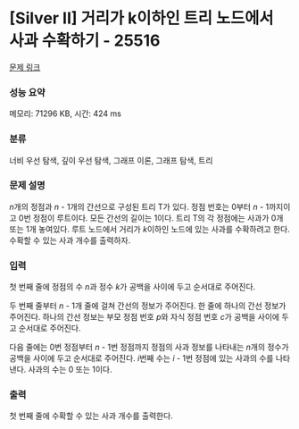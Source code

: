 # [Silver II] 거리가 k이하인 트리 노드에서 사과 수확하기 - 25516 

[문제 링크](https://www.acmicpc.net/problem/25516) 

### 성능 요약

메모리: 71296 KB, 시간: 424 ms

### 분류

너비 우선 탐색, 깊이 우선 탐색, 그래프 이론, 그래프 탐색, 트리

### 문제 설명

<p><em>n</em>개의 정점과 <em>n </em>- 1개의 간선으로 구성된 트리 T가 있다. 정점 번호는 0부터 <em>n </em>- 1까지이고 0번 정점이 루트이다. 모든 간선의 길이는 1이다. 트리 T의 각 정점에는 사과가 0개 또는 1개 놓여있다. 루트 노드에서 거리가 <em>k</em>이하인 노드에 있는 사과를 수확하려고 한다. 수확할 수 있는 사과 개수를 출력하자.</p>

### 입력 

 <p>첫 번째 줄에 정점의 수 <em>n</em>과 정수 <em>k</em>가 공백을 사이에 두고 순서대로 주어진다.</p>

<p>두 번째 줄부터 <em>n </em>- 1개 줄에 걸쳐 간선의 정보가 주어진다. 한 줄에 하나의 간선 정보가 주어진다. 하나의 간선 정보는 부모 정점 번호 <em>p</em>와 자식 정점 번호 <em>c</em>가 공백을 사이에 두고 순서대로 주어진다.</p>

<p>다음 줄에는 0번 정점부터 <em>n </em>- 1번 정점까지 정점의 사과 정보를 나타내는 <em>n</em>개의 정수가 공백을 사이에 두고 순서대로 주어진다. <em>i</em>번째 수는 <em>i </em>- 1번 정점에 있는 사과의 수를 나타낸다. 사과의 수는 0 또는 1이다.</p>

### 출력 

 <p>첫 번째 줄에 수확할 수 있는 사과 개수를 출력한다.</p>

